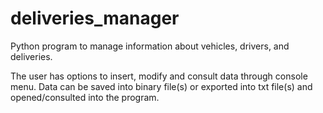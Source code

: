 # deliveries_manager

Python program to manage information about vehicles, drivers, and deliveries. 

The user has options to insert, modify and consult data through console menu. Data can be saved into binary file(s) or exported into txt file(s) and opened/consulted into the program.
